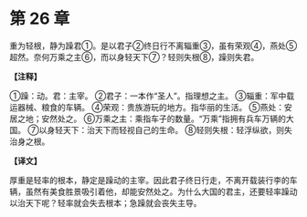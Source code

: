# 第 26 章

重为轻根，静为躁君①。是以君子②终日行不离辎重③，虽有荣观④，燕处⑤超然。奈何万乘之主⑥，而以身轻天下⑦？轻则失根⑧，躁则失君。

**【注释】**

①躁：动。君：主宰。
②君子：一本作“圣人”。指理想之主。
③辎重：军中载运器械、粮食的车辆。
④荣观：贵族游玩的地方。指华丽的生活。
⑤燕处：安居之地；安然处之。
⑥万乘之主：乘指车子的数量。“万乘”指拥有兵车万辆的大国。
⑦以身轻天下：治天下而轻视自己的生命。
⑧轻则失根：轻浮纵欲，则失治身之根。

**【译文】**

厚重是轻率的根本，静定是躁动的主宰。因此君子终日行走，不离开载装行李的车辆，虽然有美食胜景吸引着他，却能安然处之。为什么大国的君主，还要轻率躁动以治天下呢？轻率就会失去根本；急躁就会丧失主导。
